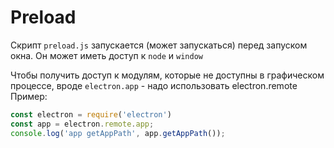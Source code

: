 # Preload

Скрипт `preload.js` запускается (может запускаться) перед запуском окна. Он может иметь доступ к `node` и `window`

Чтобы получить доступ к модулям, которые не доступны в графическом процессе, вроде `electron.app` - надо использовать electron.remote  Пример:
```js
const electron = require('electron')
const app = electron.remote.app;
console.log('app getAppPath', app.getAppPath());
```
